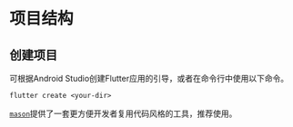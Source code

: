 # 项目结构

## 创建项目

可根据Android Studio创建Flutter应用的引导，或者在命令行中使用以下命令。

```shell
flutter create <your-dir>
```

[`mason`](https://www.youtube.com/watch?v=qjA0JFiPMnQ)提供了一套更方便开发者复用代码风格的工具，推荐使用。
